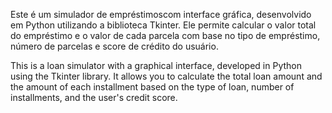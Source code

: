 Este é um simulador de empréstimoscom interface gráfica, desenvolvido em Python utilizando a biblioteca Tkinter. Ele permite calcular o valor total do empréstimo e o valor de cada parcela com base no tipo de empréstimo, número de parcelas e score de crédito do usuário.

This is a loan simulator with a graphical interface, developed in Python using the Tkinter library. It allows you to calculate the total loan amount and the amount of each installment based on the type of loan, number of installments, and the user's credit score.
